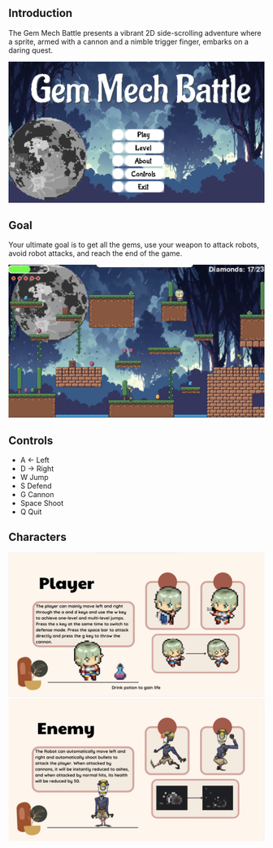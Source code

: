 
## Introduction
The Gem Mech Battle presents a vibrant 2D side-scrolling adventure where a sprite, armed with a cannon and a nimble trigger finger, embarks on a daring quest.

![images](https://github.com/yuwei-jpg/Gem_Mech_Battle_Game/blob/main/cover.png)

## Goal
Your ultimate goal is to get all the gems, use your weapon to attack robots, avoid robot attacks, and reach the end of the game.

![images](https://github.com/yuwei-jpg/Gem_Mech_Battle_Game/blob/main/game.png)

## Controls
* A ← Left
* D → Right
* W Jump
* S Defend
* G Cannon
* Space Shoot
* Q Quit
  
## Characters 
![images](https://github.com/yuwei-jpg/Gem_Mech_Battle_Game/blob/main/elf.png)
![images](https://github.com/yuwei-jpg/Gem_Mech_Battle_Game/blob/main/robot.png)

